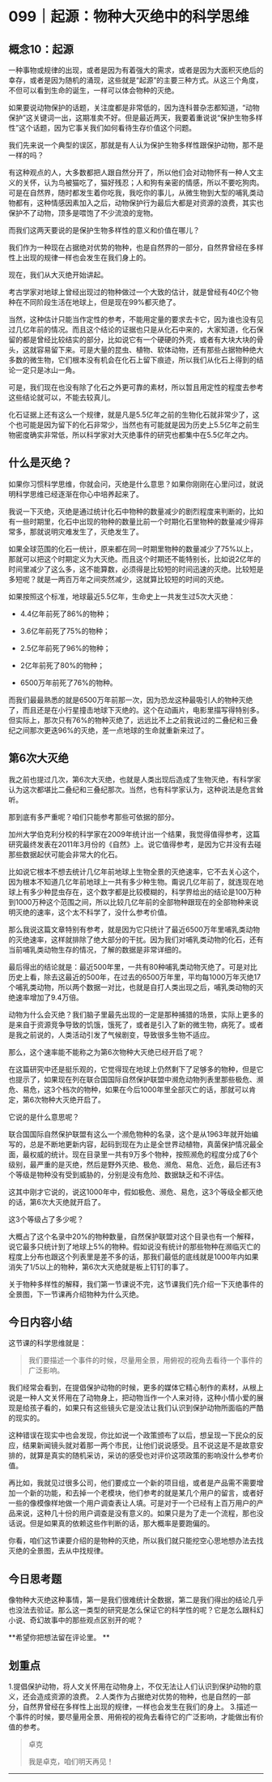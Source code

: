 # 099｜起源：物种大灭绝中的科学思维

## 概念10：起源

一种事物或规律的出现，或者是因为有着强大的需求，或者是因为大面积灭绝后的幸存，或者是因为随机的涌现，这些就是“起源”的主要三种方式。从这三个角度，不但可以看到生命的诞生，一样可以体会物种的灭绝。

如果要说动物保护的话题，关注度都是非常低的，因为连科普杂志都知道，“动物保护”这关键词一出，这期准卖不好。但是最近两天，我要着重说说“保护生物多样性”这个话题，因为它事关我们如何看待生存价值这个问题。

我们先来说一个典型的误区，那就是有人认为保护生物多样性跟保护动物，那不是一样的吗？

有这种观点的人，大多数都把人跟自然分开了，所以他们会对动物怀有一种人文主义的关怀，认为鸟被猫吃了，猫好残忍；人和狗有亲密的情感，所以不要吃狗肉。可是在自然界，随时都发生着你吃我，我吃你的事儿，从微生物到大型的哺乳类动物都有，这种情感因素加入之后，动物保护行为最后大都是对资源的浪费，其实也保护不了动物，顶多是喂饱了不少流浪的宠物。

而我们这两天要说的是保护生物多样性的意义和价值在哪儿？

我们作为一种现在占据绝对优势的物种，也是自然界的一部分，自然界曾经在多样性上出现的规律一样也会发生在我们身上的。

现在，我们从大灭绝开始讲起。

考古学家对地球上曾经出现过的物种做过一个大致的估计，就是曾经有40亿个物种在不同阶段生活在地球上，但是现在99%都灭绝了。

当然，这种估计只能当作定性的参考，不能用定量的要求去卡它，因为谁也没有见过几亿年前的情况。而且这个结论的证据也只是从化石中来的，大家知道，化石保留的都是曾经比较结实的部分，比如说它有一个硬硬的外壳，或者有大块大块的骨头，这就容易留下来。可是大量的昆虫、植物、软体动物，还有那些占据物种绝大多数的微生物，它们根本没有机会在化石上留下痕迹，所以我们从化石上得到的结论一定只是冰山一角。

可是，我们现在也没有除了化石之外更可靠的素材，所以暂且用定性的程度去参考这些结论就可以，不能去较真儿。

化石证据上还有这么一个规律，就是凡是5.5亿年之前的生物化石就非常少了，这个也可能是因为留下的化石非常少，当然也有可能就是因为历史上5.5亿年之前生物密度确实非常低，所以科学家对大灭绝事件的研究也都集中在5.5亿年之内。

## 什么是灭绝？

如果你习惯科学思维，你就会问，灭绝是什么意思？如果你刚刚在心里问过，就说明科学思维已经逐渐在你心中培养起来了。

我说一下灭绝，灭绝是通过统计化石中物种的数量减少的剧烈程度来判断的，比如有一些时期里，化石中出现的物种的数量比前一个时期化石里物种的数量减少得非常多，那就说明灾难发生了，灭绝发生了。

如果全球范围的化石一统计，原来都在同一时期里物种的数量减少了75%以上，那就可以把这个时期定义为大灭绝。而且这个时期还不能特别长，比如说2亿年的时间里减少了这么多，这不能算数，必须得是比较短的时间迅速的灭绝。比较短是多短呢？就是一两百万年之间突然减少，这就算比较短的时间的灭绝。

如果按照这个标准，地球最近5.5亿年，生命史上一共发生过5次大灭绝：

* 4.4亿年前死了86%的物种；

* 3.6亿年前死了75%的物种；

* 2.5亿年前死了96%的物种；

* 2亿年前死了80%的物种；

* 6500万年前死了76%的物种。

而我们最最熟悉的就是6500万年前那一次，因为恐龙这种最吸引人的物种灭绝了，而且还是在小行星撞击地球下灭绝的。这个在动画片，电影里描写得特别多。但实际上，那次只有76%的物种灭绝了，远远比不上之前我说过的二叠纪和三叠纪之间那次更迭96%的灭绝，差一点地球的生命就重新来过了。

## 第6次大灭绝

我之前也提过几次，第6次大灭绝，也就是人类出现后造成了生物灭绝，有科学家认为这次都堪比二叠纪和三叠纪那次。当然，也有科学家认为，这种说法是危言耸听。

那到底有多严重呢？咱们只能参考那些可依据的部分。

加州大学伯克利分校的科学家在2009年统计出一个结果，我觉得值得参考，这篇研究最终发表在2011年3月份的《自然》上。说它值得参考，是因为它并没有去碰那些数据起伏可能会非常大的化石。

比如说它根本不想去统计几亿年前地球上生物全景的灭绝速率，它不去关心这个，因为根本不知道几亿年前地球上一共有多少种生物。甭说几亿年前了，就连现在地球上有多少种昆虫存在，这个数字都是比较模糊的，科学界给出的结论是100万种到1000万种这个范围之间，所以比较几亿年前的全部物种跟现在的全部物种来说明灭绝的速率，这个太不科学了，没什么参考价值。

那么我说这篇文章特别有参考，就是因为它只统计了最近6500万年里哺乳类动物的灭绝速率，这样就排除了绝大部分的干扰。因为我们对哺乳类动物的化石，还有当前哺乳类动物生存的情况，了解的数据是非常详细的。

最后得出的结论就是：最近500年里，一共有80种哺乳类动物灭绝了。可是对比历史上看，除去这最近的500年，在过去的6500万年里，平均每1000万年灭绝17个哺乳类动物，所以两个数据一对比，也就是自打人类出现之后，哺乳类动物的灭绝速率增加了9.4万倍。

动物为什么会灭绝？我们脑子里最先出现的一定是那种捕猎的场景，实际上更多的是来自于资源竞争导致的饥饿，饿死了，或者是引入了新的微生物，病死了。或者是我之前说的，人类活动引发了气候剧变，导致很多生物不适应。

那么，这个速率能不能称之为第6次物种大灭绝已经开启了呢？

在这篇研究中还是挺乐观的，它觉得现在地球上仍然剩下了足够多的物种，但是它也提示了，如果现在列在联合国国际自然保护联盟中濒危动物列表里那些极危、濒危、易危，这3个档次的物种，如果在今后1000年里全部灭亡的话，那就可以肯定，第6次物种大灭绝开启了。

它说的是什么意思呢？

联合国国际自然保护联盟有这么一个濒危物种的名录，这个是从1963年就开始编写的，总是不断地更新内容，起码到现在为止是全世界动植物，真菌保护情况最全面，最权威的统计。现在目录里一共有9万多个物种，按照濒危的程度分成了6个级别，最严重的是灭绝，然后是野外灭绝、极危、濒危、易危、近危，最后还有3个等级是物种没有受到威胁的，分别是没有危险、数据缺乏和不评估。

这其中刚才它说的，说这1000年中，假如极危、濒危、易危，这3个等级全都灭绝的话，第6次大灭绝就开启了。

这3个等级占了多少呢？

大概占了这个名录中20%的物种数量，自然保护联盟对这个目录也有一个解释，说它最多只统计到了地球上5%的物种。假如说没有统计的那些物种在濒临灭亡的程度上分布也跟这个列表里是差不多的话，那我们最低的底线就是1000年内如果消失了1/5以上的物种，第6次大灭绝就是板上钉钉的事了。

关于物种多样性的解释，我们第一节课说不完，这节课我们先介绍一下灭绝事件的全景图，下一节课再介绍物种为什么灭绝。

## 今日内容小结

这节课的科学思维就是：

> 我们要描述一个事件的时候，尽量用全景，用俯视的视角去看待一个事件的广泛影响。

我们经常会看到，在提倡保护动物的时候，更多的媒体它精心制作的素材，从根上说是一种人文关怀用在了动物身上，把动物当作一个人来对待，这种小情小爱的展现是给孩子看的，如果只有这些镜头它是没法让我们认识到保护动物所面临的严酷的现实的。

这种错误在现实中也会发现，你比如说一个政策颁布了以后，想呈现一下民众的反应，结果新闻镜头就对着那一两个市民，让他们说说感受。且不说这是不是故意安排的，就算是真实的随机采访，采访的感受也对评价这项政策的影响没什么参考价值。

再比如，我就见过很多公司，他们要成立一个新的项目组，或者是产品需不需要增加一个新的功能，和去掉一个老模块，他们参考的就是某几个用户的留言，或者好一些的像模像样地做一个用户调查表让人填。可是对于一个已经有上百万用户的产品来说，这种几十份的用户调查是没有意义的。如果只是为了走一个流程，那也没话说。但是如果真的依赖这些作判断的话，那大概率是要跑偏的。

你看，咱们这节课要介绍的是物种的灭绝，所以我们就只能挖空心思地想办法去找灭绝的全景图，去从中找规律。

## 今日思考题

像物种大灭绝这种事情，第一是我们很难统计全数据，第二是我们得出的结论几乎也没法去验证。那么这一类型的研究是怎么保证它的科学性的呢？它是怎么跟科幻小说、奇幻故事中的那些观点区别开的呢？

 **希望你把想法留在评论里。 **

## 划重点

1.提倡保护动物，将人文关怀用在动物身上，不仅无法让人们认识到保护动物的意义，还会造成资源的浪费。
2.人类作为占据绝对优势的物种，也是自然的一部分，自然界曾经在多样性上出现的规律，一样也会发生在我们的身上。
3.描述一个事件的时候，要尽量用全景、用俯视的视角去看待它的广泛影响，才能做出有价值的参考。

> 卓克
> 
> 我是卓克，咱们明天再见！

---
